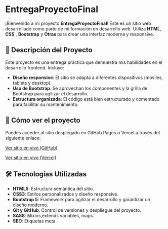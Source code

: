 # EntregaProyectoFinal

¡Bienvenido a mi proyecto **EntregaProyectoFinal**! Este es un sitio web desarrollado como parte de mi formación en desarrollo web. Utiliza **HTML**, **CSS** , **Bootstrap** y **Otras** para crear una interfaz moderna y responsive.

## 📌 Descripción del Proyecto

Este proyecto es una entrega práctica que demuestra mis habilidades en el desarrollo frontend. Incluye:

- **Diseño responsive**: El sitio se adapta a diferentes dispositivos (móviles, tablets y desktop).
- **Uso de Bootstrap**: Se aprovechan los componentes y la grilla de Bootstrap para agilizar el desarrollo.
- **Estructura organizada**: El código está bien estructurado y comentado para facilitar su mantenimiento.

## 🚀 Cómo ver el proyecto

Puedes acceder al sitio desplegado en GitHub Pages o Vercel a través del siguiente enlace:

[Ver sitio en vivo (GitHub)](https://agustinbrusco97.github.io/EntregaProyectoFinal/)

[Ver sitio en vivo (Vercel)](https://entrega-proyecto-final-chi.vercel.app/)

## 🛠️ Tecnologías Utilizadas

- **HTML5**: Estructura semántica del sitio.
- **CSS3**: Estilos personalizados y diseño responsive.
- **Bootstrap 5**: Framework para agilizar el desarrollo y garantizar un diseño moderno.
- **Git y GitHub**: Control de versiones y despliegue del proyecto.
- **SASS**: Mixins,extends variables, maps.
- **SEO**: Etiquetas meta.


